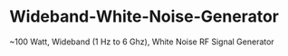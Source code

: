 # Wideband-White-Noise-Generator
~100 Watt, Wideband (1 Hz to 6 Ghz), White Noise RF Signal Generator
